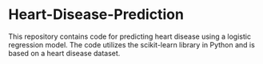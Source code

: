 # Heart-Disease-Prediction
This repository contains code for predicting heart disease using a logistic regression model. The code utilizes the scikit-learn library in Python and is based on a heart disease dataset.
